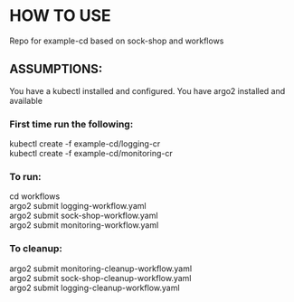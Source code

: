 # HOW TO USE

Repo for example-cd based on sock-shop and workflows

## ASSUMPTIONS:

You have a kubectl installed and configured. You have argo2 installed and available

### First time run the following:

kubectl create -f example-cd/logging-cr  
kubectl create -f example-cd/monitoring-cr  

### To run:

cd workflows  
argo2 submit logging-workflow.yaml  
argo2 submit sock-shop-workflow.yaml  
argo2 submit monitoring-workflow.yaml  

### To cleanup:

argo2 submit monitoring-cleanup-workflow.yaml  
argo2 submit sock-shop-cleanup-workflow.yaml  
argo2 submit logging-cleanup-workflow.yaml  

